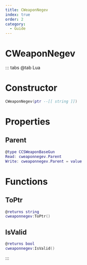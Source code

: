 ```yaml
---
title: CWeaponNegev
index: true
order: 2
category:
  - Guide
---
```


# CWeaponNegev

::: tabs
@tab Lua
# Constructor
```lua
CWeaponNegev(ptr --[[ string ]])
```
# Properties
## Parent 
```lua
@type CCSWeaponBaseGun
Read: cweaponnegev.Parent
Write: cweaponnegev.Parent = value
```
# Functions
## ToPtr
```lua
@returns string
cweaponnegev:ToPtr()
```
## IsValid
```lua
@returns bool
cweaponnegev:IsValid()
```

:::